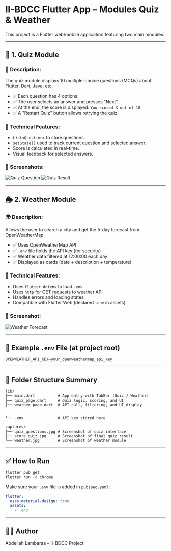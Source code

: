 # II-BDCC Flutter App – Modules Quiz & Weather

This project is a Flutter web/mobile application featuring two main modules:

---

## 📘 1. Quiz Module

### 🧩 Description:
The quiz module displays 10 multiple-choice questions (MCQs) about Flutter, Dart, Java, etc.

- ✅ Each question has 4 options.
- ✅ The user selects an answer and presses "Next".
- ✅ At the end, the score is displayed: `You scored X out of 10`.
- ✅ A "Restart Quiz" button allows retrying the quiz.

### 🔧 Technical Features:
- `List<Question>` to store questions.
- `setState()` used to track current question and selected answer.
- Score is calculated in real-time.
- Visual feedback for selected answers.

### 📸 Screenshots:
![Quiz Question](quiz_questions.jpg)
![Quiz Result](score_quiz.jpg)

---

## 🌦 2. Weather Module

### 🌍 Description:
Allows the user to search a city and get the 5-day forecast from OpenWeatherMap.

- ✅ Uses OpenWeatherMap API
- ✅ `.env` file holds the API key (for security)
- ✅ Weather data filtered at 12:00:00 each day
- ✅ Displayed as cards (date + description + temperature)

### 🔧 Technical Features:
- Uses `flutter_dotenv` to load `.env`
- Uses `http` for GET requests to weather API
- Handles errors and loading states
- Compatible with Flutter Web (declared `.env` in assets)

### 📸 Screenshot:
![Weather Forecast](weather.jpg)

---

## 🔐 Example `.env` File (at project root)
```
OPENWEATHER_API_KEY=your_openweathermap_api_key
```

---

## 📁 Folder Structure Summary
```
lib/
├── main.dart          # App entry with TabBar (Quiz / Weather)
├── quiz_page.dart     # Quiz logic, scoring, and UI
├── weather_page.dart  # API call, filtering, and UI display


└── .env               # API key stored here

captures/
├── quiz_questions.jpg # Screenshot of quiz interface
├── score_quiz.jpg     # Screenshot of final quiz result
└── weather.jpg        # Screenshot of weather module
```

---

## ✅ How to Run

```bash
flutter pub get
flutter run -d chrome
```

Make sure your `.env` file is added in `pubspec.yaml`:

```yaml
flutter:
  uses-material-design: true
  assets:
    - .env
```

---

## 👨‍💻 Author

Abdellah Lambaraa – II-BDCC Project